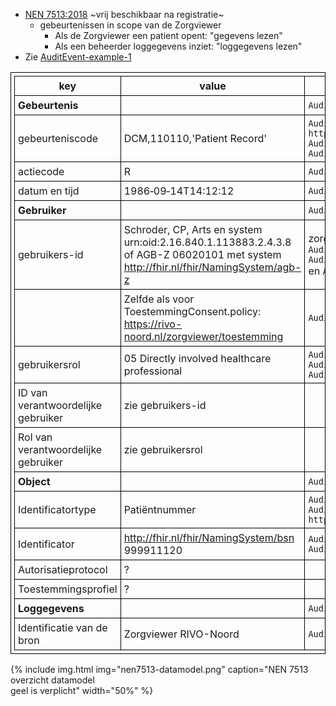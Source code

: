* [NEN 7513:2018](https://www.nen.nl/nen-7513-2018-nl-245399) ~vrij beschikbaar na registratie~
    * gebeurtenissen in scope van de Zorgviewer
        * Als de Zorgviewer een patient opent: "gegevens lezen"
        * Als een beheerder loggegevens inziet: "loggegevens lezen"
* Zie [AuditEvent-example-1](AuditEvent-example-1.html)

<style>table, td, th { border: 1px solid black; padding:5px; }</style>

| key | value | FHIR Path |
|--|--|--|
| **Gebeurtenis** | | `AuditEvent` |
| gebeurteniscode | DCM,110110,'Patient Record' | `AuditEvent.type.coding.system = http://dicom.nema.org/resources/ontology/DCM`<br/>`AuditEvent.type.coding.code = 110110`<br/>`AuditEvent.type.coding.code = Patient Record` |
| actiecode | R | `AuditEvent.action = R` |
| datum en tijd | 1986‐09‐14T14:12:12 | `AuditEvent.recorded` |
| **Gebruiker** | | `AuditEvent.agent` |
| gebruikers-id | Schroder, CP, Arts en system urn:oid:2.16.840.1.113883.2.4.3.8<br/>of AGB-Z 06020101 met system http://fhir.nl/fhir/NamingSystem/agb-z | zorgaanbieder OID `AuditEvent.agent.userId.system`<br/>`AuditEvent.agent.userId.value `<br/>en `AuditEvent.agent.name` |
| | Zelfde als voor ToestemmingConsent.policy:<br/>https://rivo-noord.nl/zorgviewer/toestemming | `AuditEvent.agent.policy` |
| gebruikersrol | 05 Directly involved healthcare professional | `AuditEvent.agent.role.coding.system`<br/>`AuditEvent.agent.role.coding.code`<br/>`AuditEvent.agent.role.coding.display` |
| ID van verantwoordelijke gebruiker | zie gebruikers-id | |
| Rol van verantwoordelijke gebruiker | zie gebruikersrol | |
| **Object** | | `AuditEvent.entity` |
| Identificatortype | Patiëntnummer | `AuditEvent.entity.type.code = 1`<br/>`AuditEvent.entity.type.system = http://hl7.org/fhir/audit-entity-type` |
| Identificator | http://fhir.nl/fhir/NamingSystem/bsn<br/>999911120 | `AuditEvent.entity.identifier.system`<br/>`AuditEvent.entity.identifier.value` |
| Autorisatieprotocol | ? | |
| Toestemmingsprofiel | ? | |
| **Loggegevens** | | `AuditEvent.source` |
| Identificatie van de bron | Zorgviewer RIVO-Noord | `AuditEvent.source.identifier.value` | 

{% include img.html img="nen7513-datamodel.png" caption="NEN 7513 overzicht datamodel<br/>geel is verplicht" width="50%" %}